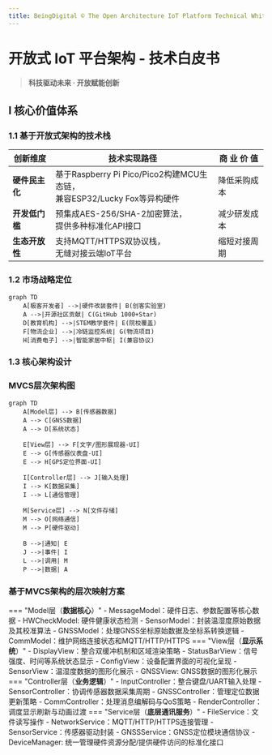 ```yaml
---
title: BeingDigital © The Open Architecture IoT Platform Technical White Paper
---
```

# 开放式 IoT 平台架构 - 技术白皮书

> ​**科技驱动未来 · 开放赋能创新**  

<div align="center">
 
</div>

## Ⅰ 核心价值体系
### 1.1 基于开放式架构的技术栈
| 创新维度         | 技术实现路径                                                                 | 商  业  价  值  |
|------------------|----------------------------------------------------------------------------|------------|
| ​**硬件民主化**    | 基于Raspberry Pi Pico/Pico2构建MCU生态链，<br>兼容ESP32/Lucky Fox等异构硬件       | 降低采购成本 |
| ​**开发低门槛**    | 预集成AES-256/SHA-2加密算法，<br>提供多种标准化API接口                            | 减少研发成本|
| ​**生态开放性**    | 支持MQTT/HTTPS双协议栈，<br>无缝对接云端IoT平台                                   | 缩短对接周期|

### 1.2 市场战略定位
```mermaid
graph TD
    A[极客开发者] -->|硬件改装套件| B(创客实验室)
    A -->|开源社区贡献| C(GitHub 1000+Star)
    D[教育机构] -->|STEM教学套件| E(院校覆盖)
    F[物流企业] -->|冷链监控系统| G(物流项目)
    H[消费电子] -->|智能家居中枢| I(兼容协议)
```

### 1.3 核心架构设计

### MVCS层次架构图

```mermaid
graph TD
    A[Model层] --> B[传感器数据]
    A --> C[GNSS数据]
    A --> D[系统状态]
    
    E[View层] --> F[文字/图形展现器-UI]
    E --> G[传感器仪表盘-UI]
    E --> H[GPS定位界面-UI]
    
    I[Controller层] --> J[输入处理]
    I --> K[数据采集]
    I --> L[通信管理]
    
    M[Service层] --> N[文件存储]
    M --> O[网络通信]
    M --> P[硬件驱动]
    
    B -->|通知| E
    J -->|事件| I
    L -->|调用| M
    P -->|数据| A
```
### 基于MVCS架构的层次映射方案
=== "Model层（**数据核心**）"
    - MessageModel：硬件日志、参数配置等核心数据
    - HWCheckModel: 硬件健康状态检测
    -  SensorModel：封装温湿度原始数据及其校准算法
    -    GNSSModel：处理GNSS坐标原始数据及坐标系转换逻辑
    -    CommModel：维护网络连接状态和MQTT/HTTP/HTTPS
=== "View层（**显示系统**）"
    -   DisplayView：整合双缓冲机制和区域渲染策略
    - StatusBarView：信号强度、时间等系统状态显示
    -    ConfigView：设备配置界面的可视化呈现
    -    SensorView：温湿度数据的图形化展示
    -      GNSSView: GNSS数据的图形化展示
=== "Controller层（**业务逻辑**）"
    -  InputController：整合键盘/UART输入处理
    - SensorController：协调传感器数据采集周期
    -   GNSSController：管理定位数据更新策略
    -   CommController：处理消息编解码与QoS策略
    - RenderController：调度显示刷新与动画过渡
=== "Service层（**底层通讯服务**）"
    -    FileService：文件读写操作
    - NetworkService：MQTT/HTTP/HTTPS连接管理
    -  SensorService：传感器驱动封装
    -    GNSSService：GNSS定位模块通信协议
    -  DeviceManager: 统一管理硬件资源分配/提供硬件访问的标准化接口